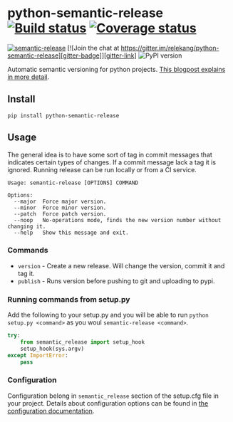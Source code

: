# python-semantic-release [![Build status](https://ci.frigg.io/relekang/python-semantic-release.svg)][last-build] [![Coverage status](https://ci.frigg.io/relekang/python-semantic-release/coverage.svg)][last-build]


[![semantic-release][semantic-release-badge]](https://semantic-release.org) [![Join the chat at https://gitter.im/relekang/python-semantic-release][gitter-badge]][gitter-link] ![PyPI version][pypi-badge]

Automatic semantic versioning for python projects. [This blogpost explains in more detail][blogpost].

## Install
```
pip install python-semantic-release
```

## Usage
The general idea is to have some sort of tag in commit messages that indicates certain types of changes.
If a commit message lack a tag it is ignored. Running release can be run locally or from a CI service.

```
Usage: semantic-release [OPTIONS] COMMAND

Options:
  --major  Force major version.
  --minor  Force minor version.
  --patch  Force patch version.
  --noop   No-operations mode, finds the new version number without changing it.
  --help   Show this message and exit.
```

### Commands

* `version` - Create a new release. Will change the version, commit it and tag it.
* `publish` - Runs version before pushing to git and uploading to pypi.

### Running commands from setup.py
Add the following to your setup.py and you will be able to run `python setup.py <command>`
as you woul `semantic-release <command>`.

```python
try:
    from semantic_release import setup_hook
    setup_hook(sys.argv)
except ImportError:
    pass
```

### Configuration
Configuration belong in `semantic_release` section of the setup.cfg file in your project.
Details about configuration options can be found in [the configuration documentation][config-docs].

[last-build]: https://ci.frigg.io/relekang/python-semantic-release/last/
[pypi-badge]: https://badge.fury.io/py/python-semantic-release.svg
[semantic-release-badge]: https://img.shields.io/badge/%20%20%F0%9F%93%A6%F0%9F%9A%80-semantic--release-e10079.svg
[gitter-badge]: https://badges.gitter.im/Join%20Chat.svg
[gitter-link]: https://gitter.im/relekang/python-semantic-release?utm_source=badge&utm_medium=badge&utm_campaign=pr-badge&utm_content=badge
[blogpost]: http://rolflekang.com/python-semantic-release/
[config-docs]: http://python-semantic-release.readthedocs.org/en/latest/configuration.html
